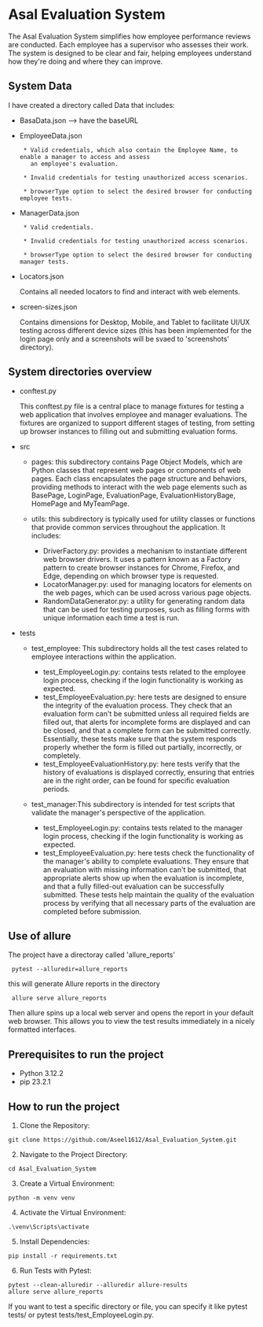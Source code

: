 # Asal Evaluation System
The Asal Evaluation System simplifies how employee performance reviews are conducted. Each employee has a supervisor who assesses their work. The system is designed to be clear and fair, helping employees understand how they're doing and where they can improve.

## System Data
I have created a directory called Data that includes:

- BasaData.json --> have the baseURL

- EmployeeData.json
  
       * Valid credentials, which also contain the Employee Name, to enable a manager to access and assess 
         an employee's evaluation.
  
       * Invalid credentials for testing unauthorized access scenarios.
  
       * browserType option to select the desired browser for conducting employee tests.

- ManagerData.json

       * Valid credentials.
  
       * Invalid credentials for testing unauthorized access scenarios.
  
       * browserType option to select the desired browser for conducting manager tests.
  
- Locators.json
  
  Contains all needed locators to find and interact with web elements.

- screen-sizes.json
  
  Contains dimensions for Desktop, Mobile, and Tablet to facilitate UI/UX testing across different device sizes (this has been implemented for the login page only and a 
  screenshots will be svaed to 'screenshots' directory).

## System directories overview

- conftest.py
 
  This conftest.py file is a central place to manage fixtures for testing a web application that involves employee and manager evaluations. The fixtures are organized to 
  support different stages of testing, from setting up browser instances to filling out and submitting evaluation forms.
  
- src

  * pages: this subdirectory contains Page Object Models, which are Python classes that represent web pages or components of web pages. Each class encapsulates the page 
    structure and behaviors, providing methods to interact with the web page elements such as BasePage, LoginPage, EvaluationPage, EvaluationHistoryBage, HomePage and 
    MyTeamPage.

  * utils: this subdirectory is typically used for utility classes or functions that provide common services throughout the application. It includes:
    - DriverFactory.py: provides a mechanism to instantiate different web browser drivers. It uses a pattern known as a Factory pattern to create browser instances for 
      Chrome, Firefox, and Edge, depending on which browser type is requested.
    - LocatorManager.py: used for managing locators for elements on the web pages, which can be used across various page objects.
    - RandomDataGenerator.py: a utility for generating random data that can be used for testing purposes, such as filling forms with unique information each time a test is 
      run.
    
- tests
 
  * test_employee: This subdirectory holds all the test cases related to employee interactions within the application.
    - test_EmployeeLogin.py: contains tests related to the employee login process, checking if the login functionality is working as expected.
    - test_EmployeeEvaluation.py: here tests are designed to ensure the integrity of the evaluation process. They check that an evaluation form can't be 
                                  submitted unless all required fields are filled out, that alerts for incomplete forms are displayed and can be closed, and that a 
                                  complete form can be submitted correctly. Essentially, these tests make sure that the system responds properly whether the form is filled 
                                  out partially, incorrectly, or completely.
    - test_EmployeeEvaluationHistory.py: here tests verify that the history of evaluations is displayed correctly, ensuring that entries are in the right 
                                         order, can be found for specific evaluation periods.
      
  * test_manager:This subdirectory is intended for test scripts that validate the manager's perspective of the application.
    - test_EmployeeLogin.py: contains tests related to the manager login process, checking if the login functionality is working as expected.
    - test_EmployeeEvaluation.py: here tests check the functionality of the manager's ability to complete evaluations. They ensure that an evaluation with 
                                  missing information can't be submitted, that appropriate alerts show up when the evaluation is incomplete, and that a fully filled-out 
                                  evaluation can be successfully submitted. These tests help maintain the quality of the evaluation process by verifying that all necessary 
                                  parts of the evaluation are completed before submission.


  
## Use of allure
The project have a directoray called 'allure_reports' 
```
 pytest --alluredir=allure_reports
```
 this will generate Allure reports in the directory
```
 allure serve allure_reports
```
 Then allure spins up a local web server and opens the report in your default web browser. This allows you to view the test results immediately in a nicely formatted 
 interfaces.

## Prerequisites to run the project
- Python 3.12.2
- pip 23.2.1 


## How to run the project
1. Clone the Repository:
  ```
  git clone https://github.com/Aseel1612/Asal_Evaluation_System.git
  ```
2. Navigate to the Project Directory:
  ```
  cd Asal_Evaluation_System
  ```   
3. Create a Virtual Environment:
  ```
  python -m venv venv
  ```
4. Activate the Virtual Environment:
  ```
  .\venv\Scripts\activate
  ```
5. Install Dependencies:
  ```
  pip install -r requirements.txt
  ```
6. Run Tests with Pytest:
  ```
  pytest --clean-alluredir --alluredir allure-results
  allure serve allure_reports
  ```
  If you want to test a specific directory or file, you can specify it like pytest tests/ or pytest tests/test_EmployeeLogin.py.


  

  
